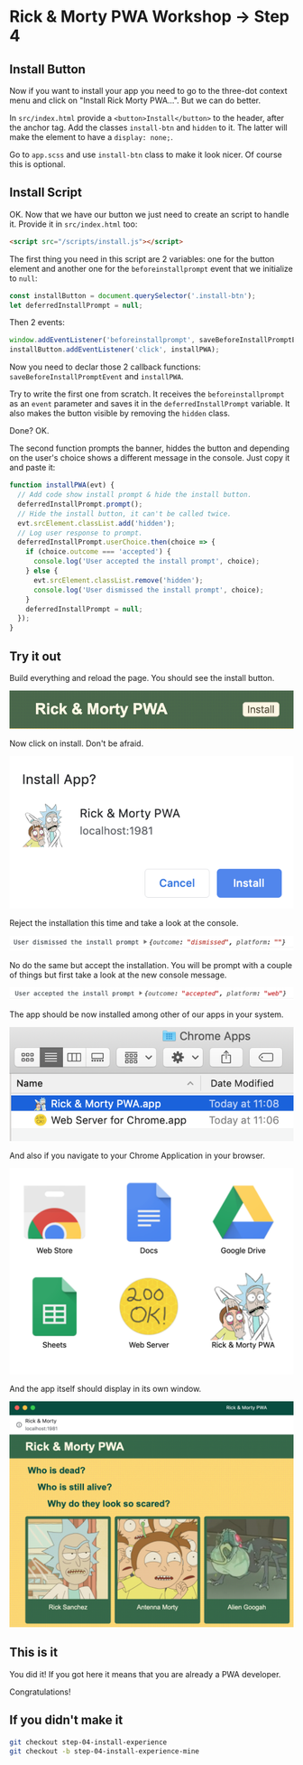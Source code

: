 # Rick & Morty PWA Workshop -> Step 4

## Install Button

Now if you want to install your app you need to go to the three-dot context menu and click on "Install Rick Morty PWA...". But we can do better.

In `src/index.html` provide a `<button>Install</button>` to the header, after the anchor tag. Add the classes `install-btn` and `hidden` to it. The latter will make the element to have a `display: none;`.

Go to `app.scss` and use `install-btn` class to make it look nicer. Of course this is optional.

## Install Script

OK. Now that we have our button we just need to create an script to handle it. Provide it in `src/index.html` too:

```html
<script src="/scripts/install.js"></script>
```

The first thing you need in this script are 2 variables: one for the button element and another one for the `beforeinstallprompt` event that we initialize to `null`:

```javascript
const installButton = document.querySelector('.install-btn');
let deferredInstallPrompt = null;
```

Then 2 events: 

```javascript
window.addEventListener('beforeinstallprompt', saveBeforeInstallPromptEvent);
installButton.addEventListener('click', installPWA);
```

Now you need to declar those 2 callback functions: `saveBeforeInstallPromptEvent` and `installPWA`.

Try to write the first one from scratch. It receives the `beforeinstallprompt` as an `event` parameter and saves it in the `deferredInstallPrompt` variable. It also makes the button visible by removing the `hidden` class.

Done? OK.

The second function prompts the banner, hiddes the button and depending on the user's choice shows a different message in the console. Just copy it and paste it:

```javascript
function installPWA(evt) {
  // Add code show install prompt & hide the install button.
  deferredInstallPrompt.prompt();
  // Hide the install button, it can't be called twice.
  evt.srcElement.classList.add('hidden');
  // Log user response to prompt.
  deferredInstallPrompt.userChoice.then(choice => {
    if (choice.outcome === 'accepted') {
      console.log('User accepted the install prompt', choice);
    } else {
      evt.srcElement.classList.remove('hidden');
      console.log('User dismissed the install prompt', choice);
    }
    deferredInstallPrompt = null;
  });
}
```

## Try it out

Build everything and reload the page. You should see the install button.

<img src="visuals/rick-morty-install-01.png">

Now click on install. Don't be afraid.

<img src="visuals/rick-morty-install-02.png">

Reject the installation this time and take a look at the console.

<img src="visuals/rick-morty-install-03.png">

No do the same but accept the installation. You will be prompt with a couple of things but first take a look at the new console message.

<img src="visuals/rick-morty-install-04.png">

The app should be now installed among other of our apps in your system.

<img src="visuals/rick-morty-install-05.png">

And also if you navigate to your Chrome Application in your browser.

<img src="visuals/rick-morty-install-06.png">

And the app itself should display in its own window.

<img src="visuals/rick-morty-install-07.png">


## This is it

You did it! If you got here it means that you are already a PWA developer.

Congratulations!

## If you didn't make it

```bash
git checkout step-04-install-experience
git checkout -b step-04-install-experience-mine
```
